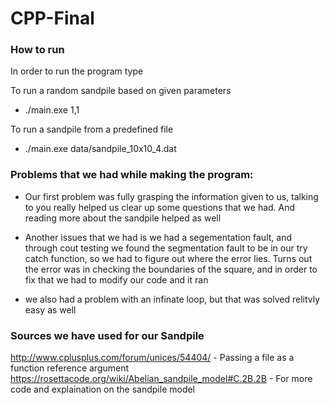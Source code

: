# CPP-Final
### How to run

In order to run the program type

To run a random sandpile based on given parameters
* ./main.exe 1,1 

To run a sandpile from a predefined file

* ./main.exe data/sandpile_10x10_4.dat 



### Problems that we had while making the program:

* Our first problem was fully grasping the information given to us, talking to you really helped us clear up some questions that we had. And reading more about the sandpile helped as well
* Another issues that we had is we had a segementation fault, and through cout testing we found the segmentation fault to be in our try catch function, so we had to figure out
where the error lies. Turns out the error was in checking the boundaries of the square, and in order to fix that we had to modify our code and it ran

* we also had a problem with an infinate loop, but that was solved relitvly easy as well




### Sources we have used for our Sandpile

http://www.cplusplus.com/forum/unices/54404/ - Passing a file as a function reference argument
https://rosettacode.org/wiki/Abelian_sandpile_model#C.2B.2B - For more code and explaination on the sandpile model

